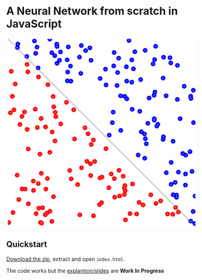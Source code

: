 # A Neural Network from scratch in JavaScript

[![Screenshot](neural-network-screenshot.png)](neural-network-screenshot.png)

## Quickstart

[Download the zip][1], extract and open `index.html`.

The code works but the [explantion/slides][2] are **Work In Progress**

[1]: https://github.com/ianchanning/neural-network-js/archive/master.zip
[2]: slides.md
